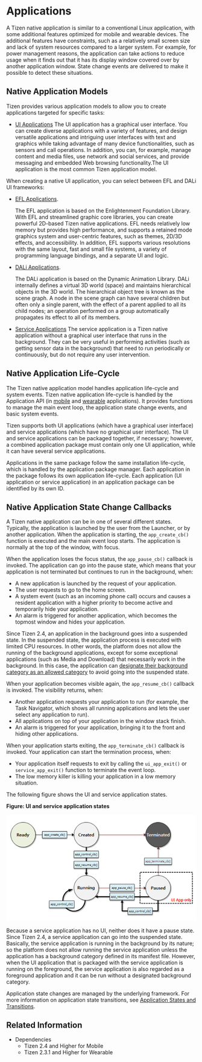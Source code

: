 # Applications


A Tizen native application is similar to a conventional Linux application, with some additional features optimized for mobile and wearable devices. The additional features have constraints, such as a relatively small screen size and lack of system resources compared to a larger system. For example, for power management reasons, the application can take actions to reduce usage when it finds out that it has its display window covered over by another application window. State change events are delivered to make it possible to detect these situations.

## Native Application Models

Tizen provides various application models to allow you to create applications targeted for specific tasks:

- [UI Applications](ui-app.md)
The UI application has a graphical user interface. You can create diverse applications with a variety of features, and design versatile applications and intriguing user interfaces with text and graphics while taking advantage of many device functionalities, such as sensors and call operations. In addition, you can, for example, manage content and media files, use network and social services, and provide messaging and embedded Web browsing functionality.The UI application is the most common Tizen application model.

When creating a native UI application, you can select between EFL and DALi UI frameworks:

  - [EFL Applications](efl-app.md).

    The EFL application is based on the Enlightenment Foundation Library. With EFL and streamlined graphic core libraries, you can create powerful 2D-based Tizen native applications. EFL needs relatively low memory but provides high performance, and supports a retained mode graphics system and user-centric features, such as themes, 2D/3D effects, and accessibility. In addition, EFL supports various resolutions with the same layout, fast and small file systems, a variety of programming language bindings, and a separate UI and logic.


  - [DALi Applications](dali-app.md).

    The DALi application is based on the Dynamic Animation Library. DALi internally defines a virtual 3D world (space) and maintains hierarchical objects in the 3D world. The hierarchical object tree is known as the scene graph. A node in the scene graph can have several children but often only a single parent, with the effect of a parent applied to all its child nodes; an operation performed on a group automatically propagates its effect to all of its members.


- [Service Applications](service-app.md)
The service application is a Tizen native application without a graphical user interface that runs in the background. They can be very useful in performing activities (such as getting sensor data in the background) that need to run periodically or continuously, but do not require any user intervention.

## Native Application Life-Cycle

The Tizen native application model handles application life-cycle and system events. Tizen native application life-cycle is handled by the Application API (in [mobile](../../../../org.tizen.native.mobile.apireference/group__CAPI__APPLICATION__MODULE.html) and [wearable](../../../../org.tizen.native.wearable.apireference/group__CAPI__APPLICATION__MODULE.html) applications). It provides functions to manage the main event loop, the application state change events, and basic system events.

Tizen supports both UI applications (which have a graphical user interface) and service applications (which have no graphical user interface). The UI and service applications can be packaged together, if necessary; however, a combined application package must contain only one UI application, while it can have several service applications.

Applications in the same package follow the same installation life-cycle, which is handled by the application package manager. Each application in the package follows its own application life-cycle. Each application (UI application or service application) in an application package can be identified by its own ID.

## Native Application State Change Callbacks

A Tizen native application can be in one of several different states. Typically, the application is launched by the user from the Launcher, or by another application. When the application is starting, the `app_create_cb()` function is executed and the main event loop starts. The application is normally at the top of the window, with focus.

When the application loses the focus status, the `app_pause_cb()` callback is invoked. The application can go into the pause state, which means that your application is not terminated but continues to run in the background, when:

- A new application is launched by the request of your application.
- The user requests to go to the home screen.
- A system event (such as an incoming phone call) occurs and causes a resident application with a higher priority to become active and temporarily hide your application.
- An alarm is triggered for another application, which becomes the topmost window and hides your application.

Since Tizen 2.4, an application in the background goes into a suspended state. In the suspended state, the application process is executed with limited CPU resources. In other words, the platform does not allow the running of the background applications, except for some exceptional applications (such as Media and Download) that necessarily work in the background. In this case, the application can [designate their background category as an allowed category](efl-ui-app.md#allow_bg) to avoid going into the suspended state.

When your application becomes visible again, the `app_resume_cb()` callback is invoked. The visibility returns, when:

- Another application requests your application to run (for example, the Task Navigator, which shows all running applications and lets the user select any application to run).
- All applications on top of your application in the window stack finish.
- An alarm is triggered for your application, bringing it to the front and hiding other applications.

When your application starts exiting, the `app_terminate_cb()` callback is invoked. Your application can start the termination process, when:

- Your application itself requests to exit by calling the `ui_app_exit()` or `service_app_exit()` function to terminate the event loop.
- The low memory killer is killing your application in a low memory situation.

The following figure shows the UI and service application states.

**Figure: UI and service application states**

![UI and service application life-cycle](./media/multiple_apps.png)

Because a service application has no UI, neither does it have a pause state. Since Tizen 2.4, a service application can go into the suspended state. Basically, the service application is running in the background by its nature; so the platform does not allow running the service application unless the application has a background category defined in its manifest file. However, when the UI application that is packaged with the service application is running on the foreground, the service application is also regarded as a foreground application and it can be run without a designated background category.

Application state changes are managed by the underlying framework. For more information on application state transitions, see [Application States and Transitions](efl-ui-app.md#state_trans).

## Related Information
- Dependencies
  - Tizen 2.4 and Higher for Mobile
  - Tizen 2.3.1 and Higher for Wearable
